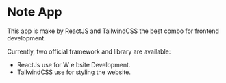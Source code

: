 # Note App

This app is make by ReactJS and TailwindCSS the best combo for frontend development.

Currently, two official framework and library are available:

- ReactJs use for W e bsite Development.
- TailwindCSS use for styling the website.
